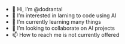 - 👋 Hi, I’m @dodrantal
- 👀 I’m interested in larning to code using AI
- 🌱 I’m currently learning many things
- 💞️ I’m looking to collaborate on AI projects
- 📫 How to reach me is not currently offered

<!---
dodrantal/dodrantal is a ✨ special ✨ repository because its `README.md` (this file) appears on your GitHub profile.
You can click the Preview link to take a look at your changes.
--->
